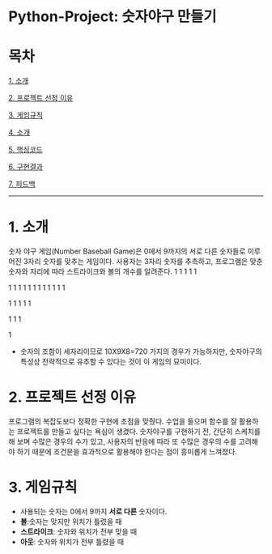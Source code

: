 # Python-Project: 숫자야구 만들기

# 목차
[ 1. 소개](#-1.-소개)

[ 2. 프로젝트 선정 이유](#-2.-프로젝트-선정-이유) 

[ 3. 게임규칙](#-3.-게임규칙) 

[ 4. 소개](#-4.-소개) 

[ 5. 핵심코드](#-5.-프로젝트-선정-이유) 

[ 6. 구현결과](#-6.-구현결과) 

[ 7. 피드백](#-7.-피드백) 
- - - 



# 1. 소개
 숫자 야구 게임(Number Baseball Game)은 0에서 9까지의 서로 다른 숫자들로 이루어진 3자리 숫자를 맞추는 게임이다. 사용자는 3자리 숫자를 추측하고, 프로그램은 맞춘 숫자와 자리에 따라 스트라이크와 볼의 개수를 알려준다.
 1
 1
 1
 1
 1

 1
 1
 1
 1
 1
 1
 1
 1
 1
 1
 1
 1

 1
 1
 1
 1
 1

 1
 1
 1

 1
- 숫자의 조함이 세자리이므로 10X9X8=720 가지의 경우가 가능하지만, 숫자야구의 특성상 전략적으로 유추할 수 있다는 것이 이 게임의 묘미이다.

# 2. 프로젝트 선정 이유
 프로그램의 복잡도보다 정확한 구현에 초점을 맞췄다. 수업을 들으며 함수를 잘 활용하는 프로젝트를 만들고 싶다는 욕심이 생겼다. 숫자야구를 구현하기 전, 간단히 스케치를 해 보며 수많은 경우의 수가 있고, 사용자의 반응에 따라 또 수많은 경우의 수를 고려해야 하기 때문에 조건문을 효과적으로 활용해야 한다는 점이 흥미롭게 느껴졌다. 

# 3. 게임규칙
- 사용되는 숫자는 0에서 9까지 **서로 다른** 숫자이다.
- **볼**:숫자는 맞지만 위치가 틀렸을 때
- **스트라이크**: 숫자와 위치가 전부 맞을 때
- **아웃**: 숫자와 위치가 전부 틀렸을 때

#
